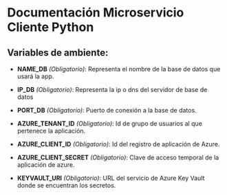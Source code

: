 # Documentación Microservicio Cliente Python

## Variables de ambiente: 

- **NAME_DB** *(Obligatorio)*: Representa el nombre de la base de datos que usará la app.

- **IP_DB** *(Obligatorio)*: Representa la ip o dns del servidor de base de datos

- **PORT_DB** *(Obligatorio)*: Puerto de conexión a la base de datos.

- **AZURE_TENANT_ID** *(Obligatorio)*: Id de grupo de usuarios al que pertenece la aplicación. 

- **AZURE_CLIENT_ID** *(Obligatorio)*: Id del registro de aplicación de Azure.

- **AZURE_CLIENT_SECRET** *(Obligatorio)*: Clave de acceso temporal de la aplicación de azure. 

- **KEYVAULT_URI** *(Obligatorio)*: URL del servicio de Azure Key Vault donde se encuentran los secretos. 

